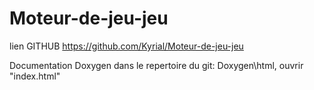 # Moteur-de-jeu-jeu

lien GITHUB
https://github.com/Kyrial/Moteur-de-jeu-jeu

Documentation Doxygen dans le repertoire du git: Doxygen\html, ouvrir "index.html"